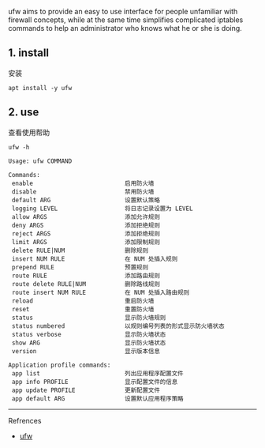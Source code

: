 ufw aims to provide an easy to use interface for people unfamiliar with firewall concepts, while at the same time simplifies complicated iptables commands to help an administrator who knows what he or she is doing.

## 1. install

安装

```
apt install -y ufw 
```

## 2. use

查看使用帮助

```
ufw -h
```

```
Usage: ufw COMMAND

Commands:
 enable                          启用防火墙
 disable                         禁用防火墙
 default ARG                     设置默认策略
 logging LEVEL                   将日志记录设置为 LEVEL
 allow ARGS                      添加允许规则
 deny ARGS                       添加拒绝规则
 reject ARGS                     添加拒绝规则
 limit ARGS                      添加限制规则
 delete RULE|NUM                 删除规则
 insert NUM RULE                 在 NUM 处插入规则
 prepend RULE                    预置规则
 route RULE                      添加路由规则
 route delete RULE|NUM           删除路线规则
 route insert NUM RULE           在 NUM 处插入路由规则
 reload                          重启防火墙
 reset                           重置防火墙
 status                          显示防火墙规则
 status numbered                 以规则编号列表的形式显示防火墙状态
 status verbose                  显示防火墙状态
 show ARG                        显示防火墙状态
 version                         显示版本信息

Application profile commands:
 app list                        列出应用程序配置文件
 app info PROFILE                显示配置文件的信息
 app update PROFILE              更新配置文件
 app default ARG                 设置默认应用程序策略
```

---

Refrences

- [ufw](https://github.com/jbq/ufw)
